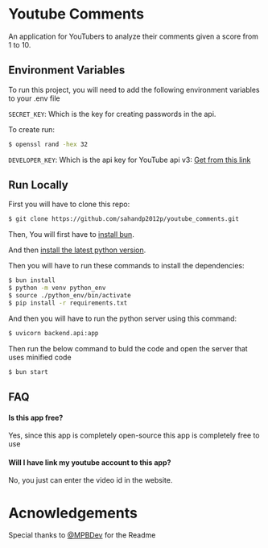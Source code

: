 # Youtube Comments

An application for YouTubers to analyze their comments given a score from 1 to 10.

## Environment Variables

To run this project, you will need to add the following environment variables to your .env file

`SECRET_KEY`: Which is the key for creating passwords in the api.

To create run:

```bash
$ openssl rand -hex 32
```

`DEVELOPER_KEY`: Which is the api key for YouTube api v3: [Get from this link](https://developers.google.com/youtube/v3)

## Run Locally

First you will have to clone this repo:

```bash
$ git clone https://github.com/sahandp2012p/youtube_comments.git
```

Then, You will first have to [install bun](https://bun.sh/).

And then [install the latest python version](https://www.python.org/).

Then you will have to run these commands to install the dependencies:

```bash
$ bun install
$ python -m venv python_env
$ source ./python_env/bin/activate
$ pip install -r requirements.txt
```

And then you will have to run the python server using this command:

```bash
$ uvicorn backend.api:app
```

Then run the below command to buld the code and open the server that uses minified code

```bash
$ bun start
```

## FAQ

#### Is this app free?

Yes, since this app is completely open-source this app is completely free to use

#### Will I have link my youtube account to this app?

No, you just can enter the video id in the website.

# Acnowledgements

Special thanks to [@MPBDev](https://github.com/MPBCoder) for the Readme
